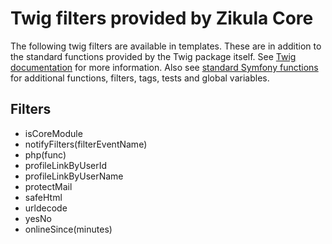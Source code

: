 # Twig filters provided by Zikula Core

The following twig filters are available in templates. These are in addition to the standard functions provided
by the Twig package itself. See [Twig documentation](https://twig.symfony.com) for more information.
Also see [standard Symfony functions](https://symfony.com/doc/current/reference/twig_reference.html) for additional
functions, filters, tags, tests and global variables.

## Filters

 * isCoreModule
 * notifyFilters(filterEventName)
 * php(func)
 * profileLinkByUserId
 * profileLinkByUserName
 * protectMail
 * safeHtml
 * urldecode
 * yesNo
 * onlineSince(minutes)

